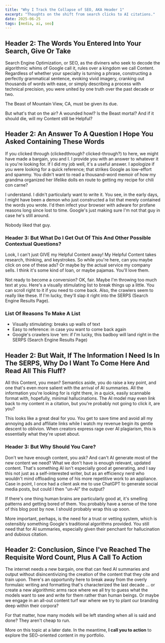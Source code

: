 ```yaml
---
title: "Why I Track the Collapse of SEO, AKA Header 1"
excerpt: "Thoughts on the shift from search clicks to AI citations."
date: 2025-06-25
tags: [media, ai, seo]
---
```


<h2>Header 2: The Words You Entered Into Your Search, Give Or Take</h2>

Search Engine Optimization, or SEO, as the diviners who seek to decode the algorithmic whims of Google call it, rules over a kingdom we call Content. Regardless of whether your specialty is turning a phrase, constructing a perfectly grammatical sentence, evoking vivid imagery, cranking out thousands of words with ease, or simply describing a process with technical precision, you were united by one truth over the past decade or two. 

The Beast of Mountain View, CA, must be given its due.

But what's that on the air? A wounded howl? Is the Beast mortal? And if it should die, will my Content still be Helpful?

<h2>Header 2: An Answer To A Question I Hope You Asked Containing These Words</h2>

If you clicked through (clickedthrough? clicked-through?) to here, we might have made a bargain, you and I. I provide you with an answer to whatever it is you're looking for. If I did my job well, it's a useful answer. I apologize if you were looking for a quick reference; that strikes Google as low-effort and spammy. You didn't want to read a thousand-word memoir of how my grandma organized her lifelike dolls en route to getting my recipe for chili con carne? 

I understand. I didn't particularly want to write it. You see, in the early days, I might have been a demon who just constructed a list that merely contained the words you wrote. I'd then infect your browser with adware for profane reasons long since lost to time. Google's just making sure I'm not that guy in case he's still around.

Nobody liked that guy.

<h3>Header 3: But What Do I Get Out Of This And Other Possible Contextual Questions?</h3>

Look, I can't just GIVE my Helpful Content away! My Helpful Content takes research, thinking, and keystrokes. So while you're here, can you maybe click on one of these ads? Or maybe by the actual service my company sells. I think it's some kind of loan, or maybe pajamas. You'll love them. 

Not ready to become a conversion? OK, fair. Maybe I'm throwing too much text at you. Here's a visually stimulating list to break things up a little. You can scroll right to it if you need to come back. Also, the crawlers seem to really like these. If I'm lucky, they'll slap it right into the SERPS (Search Engine Results Page).

<h3>List Of Reasons To Make A List</h3>
<ul>
<li>Visually stimulating: breaks up walls of text</li>
<li>Easy to reference: in case you want to come back again</li>
<li>Google's crawlers love 'em: if I'm lucky, this badboy will land right in the SERPS (Search Engine Results Page)</li>
</ul>

<h2>Header 2: But Wait, If The Information I Need Is In The SERPS, Why Do I Want To Come Here And Read All This Fluff?</h2>

All this Content, you mean? Semantics aside, you do raise a key point, and one that's even more salient with the arrival of AI summaries. All the information you're looking for is right there, in a quick, easily scannable format with, hopefully, minimal hallucinations. The AI model may even link back to my content in a citation, but you're probably not going to click it, are you?

This looks like a great deal for you. You get to save time and avoid all my annoying ads and affiliate links while I watch my revenue begin its gentle descent to oblivion. When creators express rage over AI plagiarism, this is essentially what they're upset about. 

<h3>Header 3: But Why Should You Care?</h3> 

Don't we have enough content, you ask? And can't AI generate most of the new content we need? What we don't have is enough relevant, updated content. That's something AI isn't especially good at generating, and I say this not just as a self-interested writer, but as an efficiency nerd who wouldn't mind offloading some of his more repetitive work to an appliance. Case in point, I once had a client ask me to use ChatGPT to generate social media posts, but could I then "un-AI" the output? 

If there's one thing human brains are particularly good at, it's smelling patterns and getting bored of them. You probably have a sense of the tone of this blog post by now. I should probably wrap this up soon.  

More important, perhaps, is the need for a trust or vetting system, which is ostensibly something Google's traditional algorithms provided. You still need that for AI summaries, especially given their penchant for hallucination and dubious citation.

<h2>Header 2: Conclusion, Since I've Reached The Requisite Word Count, Plus A Call To Action</h2>

The internet needs a new bargain, one that can feed AI summaries and output without disincentivizing the creation of the content that they cite and train upon. There's an opportunity here to break away from the overly formulaic writing and formatting that's characterized the last decade ... or create a new algorithmic arms race where we all try to guess what the models want to see and write for them rather than human beings. Or maybe we engage in an all-out content turf war where we try to plant our branding deep within their corpora? 

For that matter, how many models will be left standing when all is said and done? They aren't cheap to run.

More on this topic at a later date. In the meantime, <strong>I call you to action</strong> to explore the SEO-oriented content in my portfolio. 
